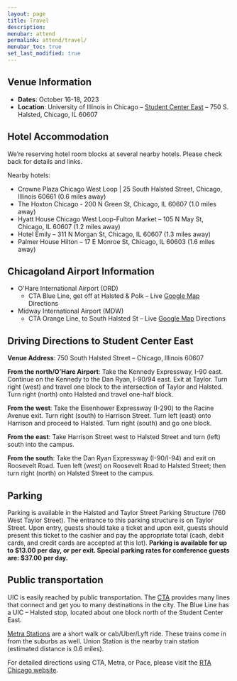 ```yaml
---
layout: page
title: Travel
description: 
menubar: attend
permalink: attend/travel/
menubar_toc: true
set_last_modified: true
---
```



## Venue Information

- **Dates**: October 16-18, 2023
- **Location**: University of Illinois in Chicago – [Student Center East](https://meetings.uic.edu/facilities/student-center-east/) – 750 S. Halsted, Chicago, IL 60607

## Hotel Accommodation

We’re reserving hotel room blocks at several nearby hotels. Please check back
for details and links.

Nearby hotels:

- Crowne Plaza Chicago West Loop | 25 South Halsted Street, Chicago, Illinois 60661 (0.6 miles away)
- The Hoxton Chicago - 200 N Green St, Chicago, IL 60607 (1.0 miles away)
- Hyatt House Chicago West Loop-Fulton Market – 105 N May St, Chicago, IL 60607 (1.2 miles away)
- Hotel Emily – 311 N Morgan St, Chicago, IL 60607 (1.3 miles away)
- Palmer House Hilton – 17 E Monroe St, Chicago, IL 60603 (1.6 miles away)


## Chicagoland Airport Information

- O'Hare International Airport (ORD)
  - CTA Blue Line, get off at Halsted & Polk – Live [Google Map](https://www.google.ca/maps/dir/O'Hare+International+Airport+(ORD),+West+Balmoral+Avenue,+Chicago,+IL/750+S+Halsted+St,+Chicago,+IL+60607/@41.9284448,-87.9091952,11z/data=!3m1!4b1!4m14!4m13!1m5!1m1!1s0x880fb4276a7762f3:0x511747070259ad4b!2m2!1d-87.9089979!2d41.98028!1m5!1m1!1s0x880e2ce8a17fa1d5:0xd1d2febe6a9af901!2m2!1d-87.6475869!2d41.8719566!3e3) Directions
- Midway International Airport (MDW)
  - CTA Orange Line, to South Halsted St – Live [Google Map](https://www.google.ca/maps/dir/Chicago+Midway+International+Airport+(MDW),+Cicero+Avenue,+Chicago,+IL/750+S+Halsted+St,+Chicago,+IL+60607/@41.8331347,-87.75912,12z/data=!3m1!4b1!4m15!4m14!1m5!1m1!1s0x880e310601aa4385:0x968a60d78f2950a5!2m2!1d-87.7521884!2d41.7867759!1m5!1m1!1s0x880e2ce8a17fa1d5:0xd1d2febe6a9af901!2m2!1d-87.6475869!2d41.8719566!3e3!5i3) Directions

## Driving Directions to Student Center East

**Venue Address**: 750 South Halsted Street – Chicago‚ Illinois 60607

**From the north/O’Hare Airport**: Take the Kennedy Expressway‚ I-90 east.
Continue on the Kennedy to the Dan Ryan‚ I-90/94 east. Exit at Taylor. Turn
right (west) and travel one block to the intersection of Taylor and Halsted.
Turn right (north) onto Halsted and travel one-half block.

**From the west**: Take the Eisenhower Expressway (I-290) to the Racine Avenue
exit. Turn right (south) to Harrison Street. Turn left (east) onto Harrison
and proceed to Halsted. Turn right (south) and go one block.

**From the east**: Take Harrison Street west to Halsted Street and turn (left)
south into the campus.

**From the south**: Take the Dan Ryan Expressway (I-90/I-94) and exit on
Roosevelt Road. Tuen left (west) on Roosevelt Road to Halsted Street; then
turn right (north) on Halsted Street to the campus.

## Parking

Parking is available in the Halsted and Taylor Street Parking Structure
(760 West Taylor Street). The entrance to this parking structure is on
Taylor Street. Upon entry‚ guests should take a ticket and upon exit‚ guests
should present this ticket to the cashier and pay the appropriate total
(cash‚ debit cards‚ and credit cards are accepted at this lot). **Parking is
available for up to $13.00 per day, or per exit. Special parking rates for
conference guests are: $37.00 per day.**

## Public transportation

UIC is easily reached by public transportation. The
[CTA](https://www.transitchicago.com/) provides many lines that connect and
get you to many destinations in the city. The Blue Line has a UIC – Halsted
stop, located about one block north of the Student Center East.

[Metra Stations](https://metra.com/lines-schedules-maps-stations) are a short
walk or cab/Uber/Lyft ride. These trains come in from the suburbs as well.
Union Station is the nearby train station (estimated distance is 0.6 miles).

For detailed directions using CTA‚ Metra‚ or Pace‚ please visit the
[RTA Chicago website](https://www.rtachicago.org/).
